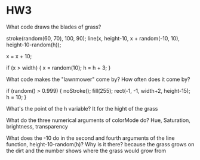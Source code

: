 # HW3

What code draws the blades of grass?

 stroke(random(60, 70), 100, 90);
 line(x, height-10, x + random(-10, 10), height-10-random(h));

  x = x + 10;

  if (x > width) {
    x = random(10);
    h = h + 3;
  }
  
What code makes the "lawnmower" come by? How often does it come by?

 if (random() > 0.999) {
    noStroke();
    fill(255);
    rect(-1, -1, width+2, height-15);
    h = 10;
  }
  
  
What's the point of the h variable?
It for the hight of the grass

What do the three numerical arguments of colorMode do?
Hue, Saturation, brightness, transparency

What does the -10 do in the second and fourth arguments of the line function, height-10-random(h)? Why is it there?
because the grass grows on the dirt and the number shows where the grass would grow from
